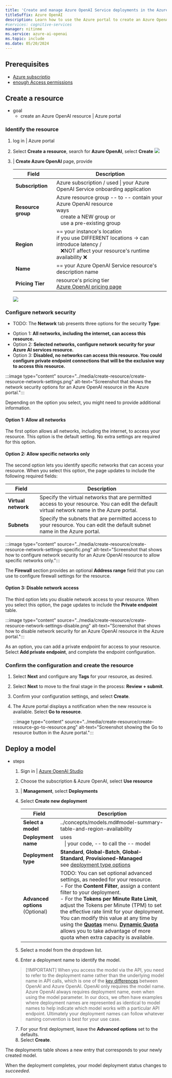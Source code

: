 ```yaml
---
title: 'Create and manage Azure OpenAI Service deployments in the Azure portal'
titleSuffix: Azure OpenAI
description: Learn how to use the Azure portal to create an Azure OpenAI resource and manage deployments with the Azure OpenAI Service.
#services: cognitive-services
manager: nitinme
ms.service: azure-ai-openai
ms.topic: include
ms.date: 05/20/2024
---
```


## Prerequisites

- [Azure subscriptio](https://azure.microsoft.com/free/ai-services)
- [enough Access permissions](../how-to/role-based-access-control.md)

## Create a resource

* goal
  * create an Azure OpenAI resource | Azure portal 

### Identify the resource

1. log in | Azure portal
2. Select **Create a resource**, search for **Azure OpenAI**, select **Create**
  ![](../media/create-resource/create-azure-openai-resource-portal.png)

3. | **Create Azure OpenAI** page, provide

   | Field | Description |
   |---|---|
   | **Subscription** | Azure subscription / used \| your Azure OpenAI Service onboarding application |
   | **Resource group** | Azure resource group -- to -- contain your Azure OpenAI resource <br/> ways <br/> &nbsp;&nbsp; create a NEW group or <br/> &nbsp;&nbsp; use a pre-existing group |
   | **Region** | == your instance's location <br/> if you use DIFFERENT locations -> can introduce latency / <br/> &nbsp;&nbsp; ❌NOT affect your resource's runtime availability ❌ |
   | **Name** | == your Azure OpenAI Service resource's description name |
   | **Pricing Tier** | resource's pricing tier <br/> [Azure OpenAI pricing page](https://azure.microsoft.com/pricing/details/cognitive-services/openai-service/) |

   ![](../media/create-resource/create-resource-basic-settings.png)

### Configure network security
* TODO:
The **Network** tab presents three options for the security **Type**:
   
- Option 1: **All networks, including the internet, can access this resource.**
- Option 2: **Selected networks, configure network security for your Azure AI services resource.**
- Option 3: **Disabled, no networks can access this resource. You could configure private endpoint connections that will be the exclusive way to access this resource.**

:::image type="content" source="../media/create-resource/create-resource-network-settings.png" alt-text="Screenshot that shows the network security options for an Azure OpenAI resource in the Azure portal.":::

Depending on the option you select, you might need to provide additional information.

#### Option 1: Allow all networks

The first option allows all networks, including the internet, to access your resource. This option is the default setting. No extra settings are required for this option.

#### Option 2: Allow specific networks only

The second option lets you identify specific networks that can access your resource. When you select this option, the page updates to include the following required fields:

| Field | Description |
|---|---|
| **Virtual network** | Specify the virtual networks that are permitted access to your resource. You can edit the default virtual network name in the Azure portal. |
| **Subnets** | Specify the subnets that are permitted access to your resource. You can edit the default subnet name in the Azure portal. |

:::image type="content" source="../media/create-resource/create-resource-network-settings-specific.png" alt-text="Screenshot that shows how to configure network security for an Azure OpenAI resource to allow specific networks only.":::

The **Firewall** section provides an optional **Address range** field that you can use to configure firewall settings for the resource.

#### Option 3: Disable network access

The third option lets you disable network access to your resource. When you select this option, the page updates to include the **Private endpoint** table.

:::image type="content" source="../media/create-resource/create-resource-network-settings-disable.png" alt-text="Screenshot that shows how to disable network security for an Azure OpenAI resource in the Azure portal.":::

As an option, you can add a private endpoint for access to your resource. Select **Add private endpoint**, and complete the endpoint configuration.

### Confirm the configuration and create the resource

1. Select **Next** and configure any **Tags** for your resource, as desired.

1. Select **Next** to move to the final stage in the process: **Review + submit**.

1. Confirm your configuration settings, and select **Create**.

1. The Azure portal displays a notification when the new resource is available. Select **Go to resource**.

   :::image type="content" source="../media/create-resource/create-resource-go-to-resource.png" alt-text="Screenshot showing the Go to resource button in the Azure portal.":::

## Deploy a model

* steps
  1. Sign in | [Azure OpenAI Studio](https://oai.azure.com)
  2. Choose the subscription & Azure OpenAI, select **Use resource**
  3. | **Management**, select **Deployments**
  4. Select **Create new deployment**

     | Field | Description |
     |---|---|
     | **Select a model** | ../concepts/models.md#model-summary-table-and-region-availability|
     | **Deployment name** | uses <br/> &nbsp;&nbsp; \| your code, -- to call the -- model|
     |**Deployment type** | **Standard**, **Global-Batch**, **Global-Standard**, **Provisioned-Managed** <br/> see [deployment type options](../how-to/deployment-types.md) |  
     | **Advanced options** (Optional) | TODO: You can set optional advanced settings, as needed for your resource. <br> - For the **Content Filter**, assign a content filter to your deployment.<br> - For the **Tokens per Minute Rate Limit**, adjust the Tokens per Minute (TPM) to set the effective rate limit for your deployment. You can modify this value at any time by using the [**Quotas**](../how-to/quota.md) menu. [**Dynamic Quota**](../how-to/dynamic-quota.md) allows you to take advantage of more quota when extra capacity is available. |
  5. Select a model from the dropdown list.
  6. Enter a deployment name to identify the model.

    >   [!IMPORTANT]
    >   When you access the model via the API, you need to refer to the deployment name rather than the underlying model name in API calls, which is one of the [key differences](../how-to/switching-endpoints.yml) between OpenAI and Azure OpenAI. OpenAI only requires the model name. Azure OpenAI always requires deployment name, even when using the model parameter. In our docs, we often have examples where deployment names are represented as identical to model names to help indicate which model works with a particular API endpoint. Ultimately your deployment names can follow whatever naming convention is best for your use case.
  7. For your first deployment, leave the **Advanced options** set to the defaults.
  8. Select **Create**.

The deployments table shows a new entry that corresponds to your newly created model.

When the deployment completes, your model deployment status changes to _succeeded_.
